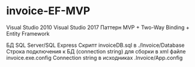 # invoice-EF-MVP

Visual Studio 2010
Visual Studio 2017
Паттерн MVP + Two-Way Binding + Entity Framework

БД SQL Server/SQL Express
Скрипт invoiceDB.sql в ./Invoice/Database
Строка подключения к БД (connection string) для сборки в xml файле invoice.exe.config
Connection string в исходниках .Invoice/App.config

